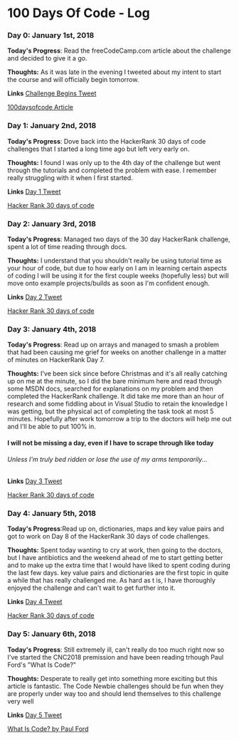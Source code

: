 # 100 Days Of Code - Log

### Day 0: January 1st, 2018

**Today's Progress**: Read the freeCodeCamp.com article about the challenge and decided to give it a go.

**Thoughts:** As it was late in the evening I tweeted about my intent to start the course and will officially begin tomorrow.

**Links** [Challenge Begins Tweet](https://twitter.com/ConnarCode/status/947871649457729537)

[100daysofcode Article](https://medium.freecodecamp.org/the-crazy-history-of-the-100daysofcode-challenge-and-why-you-should-try-it-for-2018-6c89a76e298d)
          
### Day 1: January 2nd, 2018

**Today's Progress**: Dove back into the HackerRank 30 days of code challenges that I started a long time ago but left very early on.

**Thoughts:** I found I was only up to the 4th day of the challenge but went through the tutorials and completed the problem with ease.
I remember really struggling with it when I first started.

**Links** [Day 1 Tweet](https://twitter.com/ConnarCode/status/948343115437543425)

[Hacker Rank 30 days of code](https://www.hackerrank.com/domains/tutorials/30-days-of-code)
         
### Day 2: January 3rd, 2018

**Today's Progress**: Managed two days of the 30 day HackerRank challenge, spent a lot of time reading through docs.

**Thoughts:** I understand that you shouldn't really be using tutorial time as your hour of code, but due to how early on I am in learning certain aspects of coding I will be using it for the first couple weeks (hopefully less) but will move onto example projects/builds as soon as I'm confident enough.

**Links** [Day 2 Tweet](https://twitter.com/ConnarCode/status/948703561176797186)

[Hacker Rank 30 days of code](https://www.hackerrank.com/domains/tutorials/30-days-of-code)

### Day 3: January 4th, 2018

**Today's Progress**: Read up on arrays and managed to smash a problem that had been causing me grief for weeks on another challenge in a matter of minutes on HackerRank Day 7.

**Thoughts:** I've been sick since before Christmas and it's all really catching up on me at the minute, so I did the bare minimum here and read through some MSDN docs, searched for explanations on my problem and then completed the HackerRank challenge. It did take me more than an hour of research and some fiddling about in Visual Studio to retain the knowledge I was getting, but the physical act of completing the task took at most 5 minutes. Hopefully after work tomorrow a trip to the doctors will help me out and I'll be able to put 100% in. 
#### I will not be missing a day, even if I have to scrape through like today
###### Unless I'm truly bed ridden or lose the use of my arms temporarily...

**Links** [Day 3 Tweet](https://twitter.com/ConnarCode/status/949062270855892998)

[Hacker Rank 30 days of code](https://www.hackerrank.com/domains/tutorials/30-days-of-code)

### Day 4: January 5th, 2018

**Today's Progress**:Read up on, dictionaries, maps and key value pairs and got to work on Day 8 of the HackerRank 30 days of code challenges.

**Thoughts:** Spent today wanting to cry at work, then going to the doctors, but I have antibiotics and the weekend ahead of me to start getting better and to make up the extra time that I would have liked to spent coding during the last few days. key value pairs and dictionaries are the first topic in quite a while that has really challenged me. As hard as t is, I have thoroughly enjoyed the challenge and can't wait to get further into it.

**Links** [Day 4 Tweet](https://twitter.com/ConnarCode/status/949429083250847744)

[Hacker Rank 30 days of code](https://www.hackerrank.com/domains/tutorials/30-days-of-code)

### Day 5: January 6th, 2018

**Today's Progress**: Still extremely ill, can't really do too much right now so I've started the CNC2018 premission and have been reading trhough Paul Ford's "What Is Code?"

**Thoughts:** Desperate to really get into something more exciting but this article is fantastic. The Code Newbie challenges should be fun when they are properly under way too and should lend themselves to this challenge very well

**Links** [Day 5 Tweet](https://twitter.com/ConnarCode/status/949790314893578241)

[What Is Code? by Paul Ford](https://www.bloomberg.com/graphics/2015-paul-ford-what-is-code/)

